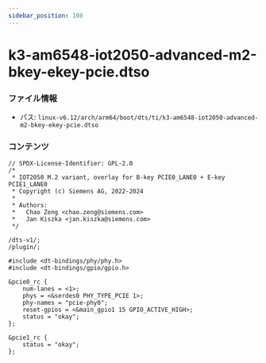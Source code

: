 ```yaml
---
sidebar_position: 108
---
```

# k3-am6548-iot2050-advanced-m2-bkey-ekey-pcie.dtso

### ファイル情報

- パス: `linux-v6.12/arch/arm64/boot/dts/ti/k3-am6548-iot2050-advanced-m2-bkey-ekey-pcie.dtso`

### コンテンツ

```dtso
// SPDX-License-Identifier: GPL-2.0
/*
 * IOT2050 M.2 variant, overlay for B-key PCIE0_LANE0 + E-key PCIE1_LANE0
 * Copyright (c) Siemens AG, 2022-2024
 *
 * Authors:
 *   Chao Zeng <chao.zeng@siemens.com>
 *   Jan Kiszka <jan.kiszka@siemens.com>
 */

/dts-v1/;
/plugin/;

#include <dt-bindings/phy/phy.h>
#include <dt-bindings/gpio/gpio.h>

&pcie0_rc {
	num-lanes = <1>;
	phys = <&serdes0 PHY_TYPE_PCIE 1>;
	phy-names = "pcie-phy0";
	reset-gpios = <&main_gpio1 15 GPIO_ACTIVE_HIGH>;
	status = "okay";
};

&pcie1_rc {
	status = "okay";
};

```
